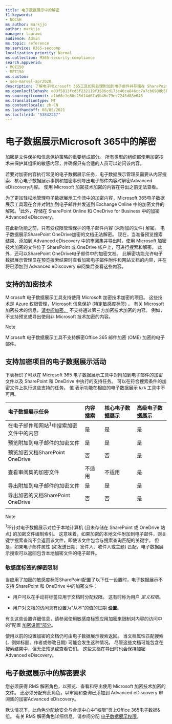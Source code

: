 ```yaml
---
title: 电子数据展示中的解密
f1.keywords:
- NOCSH
ms.author: markjjo
author: markjjo
manager: laurawi
audience: Admin
ms.topic: reference
ms.service: O365-seccomp
localization_priority: Normal
ms.collection: M365-security-compliance
search.appverid:
- MOE150
- MET150
ms.custom:
- seo-marvel-apr2020
description: 了解电子Microsoft 365工具如何处理附加到电子邮件并存储在 SharePoint Online 和 OneDrive for Business 中的加密文档。
ms.openlocfilehash: e03f5813fcd5f232119f3586cd173c40ca846cc7a7cb6908b5b71fab8e26361c
ms.sourcegitcommit: a1b66e1e80c25d14d67a9b46c79ec7245d88e045
ms.translationtype: MT
ms.contentlocale: zh-CN
ms.lasthandoff: 08/05/2021
ms.locfileid: "53842287"
---
```

# <a name="decryption-in-microsoft-365-ediscovery-tools"></a>电子数据展示Microsoft 365中的解密

加密是文件保护和信息保护策略的重要组成部分。 所有类型的组织都使用加密技术来保护其组织的敏感内容，并确保只有合适的人员可以访问该内容。

若要对加密内容执行常见的电子数据展示任务，电子数据展示管理员需要从内容搜索、核心电子数据展示事例和加密事例导出电子邮件内容时解密Advanced eDiscovery内容。 使用 Microsoft 加密技术加密的内容在导出之前无法查看。

为了更加轻松地管理电子数据展示工作流中的加密内容，Microsoft 365电子数据展示工具现在合并对附加到电子邮件并发送到 Exchange Online 中的加密文件的解密。<sup>1</sup>此外，存储在 SharePoint Online 和 OneDrive for Business 中的加密Advanced eDiscovery。

在此新功能之前，只有受权限管理保护的电子邮件内容 (未附加的文件) 解密。 电子数据展示SharePoint OneDrive加密的文档无法解密。 现在，当准备预览搜索结果、添加到 Advanced eDiscovery 中的审阅集并导出时，使用 Microsoft 加密技术加密的文件位于 SharePoint 或 OneDrive 帐户上，可进行搜索和解密。 此外，还可以SharePoint OneDrive电子邮件中的加密文档。 此解密功能允许电子数据展示管理员在预览搜索结果时查看加密电子邮件附件和网站文档的内容，并在将已添加到 Advanced eDiscovery 审阅集后查看这些内容。

## <a name="supported-encryption-technologies"></a>支持的加密技术

Microsoft 电子数据展示工具支持使用 Microsoft 加密技术加密的项目。 这些技术是 Azure 权限管理，Microsoft 信息保护 (特定敏感度标签) 。 有关 Microsoft 加密技术的信息，[请参阅加密。](encryption.md) 不支持通过第三方加密技术加密的内容。 例如，不支持预览或导出使用非 Microsoft 技术加密的内容。

> [!NOTE]
> Microsoft 电子数据展示工具不支持解密Office 365 邮件加密 (OME) 加密的电子邮件。

## <a name="ediscovery-activities-that-support-encrypted-items"></a>支持加密项目的电子数据展示活动

下表标识了可以在 Microsoft 365 电子数据展示工具中对附加到电子邮件的加密文件以及 SharePoint 和 OneDrive 中执行的支持任务。 可以在符合搜索条件的加密文件上执行这些支持的任务。 值 表示功能在相应的电子数据展示 `N/A` 工具中不可用。

|电子数据展示任务  |内容搜索  |核心电子数据展示  |高级电子数据展示  |
|:---------|:---------|:---------|:---------|
|在电子邮件和网站<sup>1</sup>中搜索加密文件中的内容     |是      |是      |是      |
|预览附加到电子邮件的加密文件     |是      |是     |是       |
|预览加密文档SharePoint OneDrive|否      |否    |是       |
|查看审阅集的加密文件    |不适用      |不适用        | 是        |
|导出附加到电子邮件的加密文件    |是       |是  |是    |
|导出加密的文档SharePoint OneDrive    |否       |否  |是    |
|||||

> [!NOTE]
> <sup>1</sup>不针对电子数据展示对位于本地计算机 (且未存储在 SharePoint 或 OneDrive 站点) 的加密文件编制索引。 这意味着，如果加密的本地文件附加到电子邮件，则关键字搜索查询不会返回该文件，即使该文件包含与搜索查询匹配的关键字。 但是，如果电子邮件属性 (如发送日期、发件人、收件人或主题) 匹配，电子数据展示搜索可以返回包含本地加密文件的电子邮件。

### <a name="decryption-limitations-with-sensitivity-labels"></a>敏感度标签的解密限制

当应用了加密的敏感度标签SharePoint配置了以下任一设置时，电子数据展示不支持 SharePoint 和 OneDrive 中的加密文件：

- 用户可以在手动将标签应用于文档时分配权限。 这有时称为用户 *定义权限*。

- 用户对文档的访问具有设置为"从不"的值的过期 **设置**。

有关这些设置详细信息，请参阅使用敏感度标签应用加密来限制对内容的访问中的"配置 [加密设置"部分](encryption-sensitivity-labels.md#configure-encryption-settings)。

使用以前的设置加密的文档仍可由电子数据展示搜索返回。 当文档属性匹配搜索 (，例如标题、作者或修改日期) 可能会发生这种情况。 尽管这些文档可能包含在搜索结果中，但无法预览或查看它们。 这些文档在导出时也会保持加密Advanced eDiscovery。

## <a name="requirements-for-decryption-in-ediscovery"></a>电子数据展示中的解密要求

您必须获得 RMS 解密角色，以预览、查看和导出使用 Microsoft 加密技术加密的文件。 还必须分配有此角色，以审阅和查询已添加到 Advanced eDiscovery 审阅集的加密Advanced eDiscovery。

默认情况下，此角色分配给安全与合规中心中"权限"页上Office 365电子数据&组。 有关 RMS 解密角色详细信息，请参阅分配 [电子数据展示权限](assign-ediscovery-permissions.md#rms-decrypt)。
